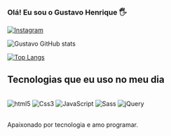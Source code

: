### Olá! Eu sou o Gustavo Henrique 🖐️

[![Instagram](https://img.shields.io/badge/Instagram-E4405F?style=for-the-badge&logo=instagram&logoColor=white)](https://www.instagram.com/guxtavo/)

![Gustavo GitHub stats](https://github-readme-stats.vercel.app/api?username=Guxtavo667&show_icons=true&theme=dracula)

[![Top Langs](https://github-readme-stats.vercel.app/api/top-langs/?username=Guxtavo667)](https://github.com/anuraghazra/github-readme-stats)

## Tecnologias que eu uso no meu dia

<div style="display: inline_block"><br>
  <img aling="center" alt="html5" src="https://img.shields.io/badge/HTML5-E34F26?style=for-the-badge&logo=html5&logoColor=white" />
  <img aling="center" alt="Css3" src="https://img.shields.io/badge/CSS3-1572B6?style=for-the-badge&logo=css3&logoColor=white" />
  <img aling="center" alt="JavaScript" src="https://img.shields.io/badge/JavaScript-F7DF1E?style=for-the-badge&logo=javascript&logoColor=black" />
  <img aling="center" alt="Sass" src="https://img.shields.io/badge/Sass-CC6699?style=for-the-badge&logo=sass&logoColor=white" />
  <img aling="center" alt="jQuery" src="https://img.shields.io/badge/jQuery-0769AD?style=for-the-badge&logo=jquery&logoColor=white" />
</div><br/>

Apaixonado por tecnologia e amo programar.
